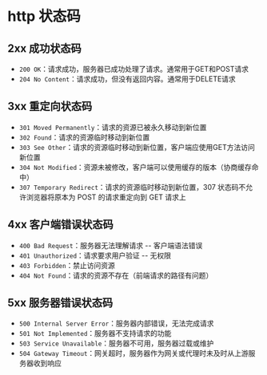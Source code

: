 # http 状态码

## 2xx 成功状态码

- `200 OK`：请求成功，服务器已成功处理了请求。通常用于GET和POST请求
- `204 No Content`：请求成功，但没有返回内容。通常用于DELETE请求

## 3xx 重定向状态码

- `301 Moved Permanently`：请求的资源已被永久移动到新位置
- `302 Found`：请求的资源临时移动到新位置
- `303 See Other`：请求的资源临时移动到新位置，客户端应使用GET方法访问新位置
- `304 Not Modified`：资源未被修改，客户端可以使用缓存的版本（协商缓存命中）
- `307 Temporary Redirect`：请求的资源临时移动到新位置，307 状态码不允许浏览器将原本为 POST 的请求重定向到 GET 请求上

## 4xx 客户端错误状态码

- `400 Bad Request`：服务器无法理解请求 -- 客户端语法错误
- `401 Unauthorized`：请求要求用户验证 -- 无权限
- `403 Forbidden`：禁止访问资源
- `404 Not Found`：请求的资源不存在（前端请求的路径有问题）

## 5xx 服务器错误状态码

- `500 Internal Server Error`：服务器内部错误，无法完成请求
- `501 Not Implemented`：服务器不支持请求的功能
- `503 Service Unavailable`：服务器不可用，服务器过载或维护
- `504 Gateway Timeout`：网关超时，服务器作为网关或代理时未及时从上游服务器收到响应
